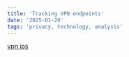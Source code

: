 ```yaml
---
title: 'Tracking VPN endpoints'
date: '2025-01-20'
tags: 'privacy, technology, analysis'
---
```


[vpn ips](https://github.com/X4BNet/lists_vpn)
